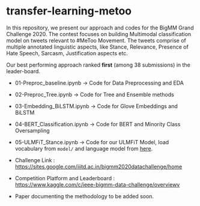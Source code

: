 # transfer-learning-metoo

In this repository, we present our approach and codes for the BigMM Grand Challenge 2020. The contest focuses on building Multimodal classification model on tweets relevant to #MeToo Movement. The tweets comprise of multiple annotated linguistic aspects, like Stance, Relevance, Presence of Hate Speech, Sarcasm, Justification aspects etc.

Our best performing approach ranked **first** (among 38 submissions) in the leader-board.
 
- 01-Preproc_baseline.ipynb -> Code for  Data Preprocessing and EDA
- 02-Preproc_Tree.ipynb -> Code for Tree and Ensemble methods
- 03-Embedding_BiLSTM.ipynb -> Code for Glove Embeddings and BiLSTM
- 04-BERT_Classification.ipynb -> Code for BERT and Minority Class Oversampling
- 05-ULMFiT_Stance.ipynb  -> Code for our ULMFiT Model, load vocabulary from `model/` and language model from [here](https://drive.google.com/file/d/1fILUAFhjxUe6ass4olak226bxonrQs9F/view?usp=sharing).


- Challenge Link : https://sites.google.com/iiitd.ac.in/bigmm2020datachallenge/home 
- Competition Platform and Leaderboard : https://www.kaggle.com/c/ieee-bigmm-data-challenge/overviewv


- Paper documenting the methodology to be added soon.
